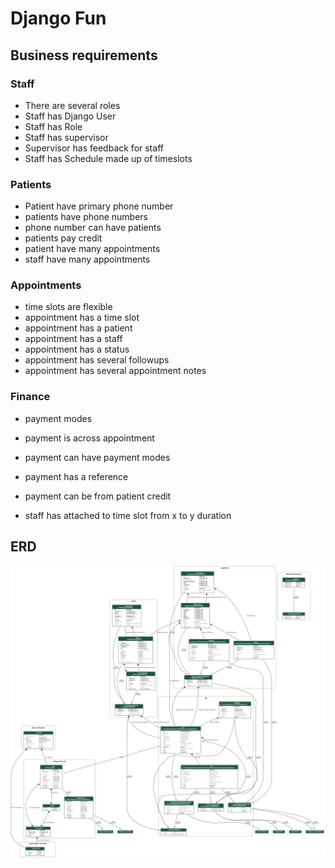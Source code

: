 # Django Fun

## Business requirements

### Staff
- There are several roles
- Staff has Django User
- Staff has Role
- Staff has supervisor
- Supervisor has feedback for staff
- Staff has Schedule made up of timeslots


### Patients
- Patient have primary phone number
- patients have phone numbers
- phone number can have patients
- patients pay credit
- patient have many appointments
- staff have many appointments


### Appointments
- time slots are flexible
- appointment has a time slot
- appointment has a patient
- appointment has a staff
- appointment has a status
- appointment has several followups
- appointment has several appointment notes

### Finance
- payment modes
- payment is across appointment
- payment can have payment modes
- payment has a reference
- payment can be from patient credit


- staff has attached to time slot from x to y duration


## ERD

![EER Diagram](./eerd.png)
